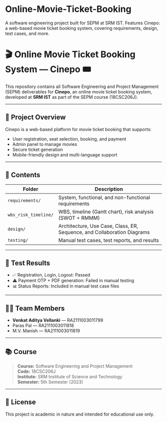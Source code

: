 # Online-Movie-Ticket-Booking
A software engineering project built for SEPM at SRM IST. Features Cinepo: a web-based movie ticket booking system, covering requirements, design, test cases, and more.

# 🎬 Online Movie Ticket Booking System — Cinepo 🎟️

This repository contains all Software Engineering and Project Management (SEPM) deliverables for **Cinepo**, an online movie ticket booking system, developed at **SRM IST** as part of the SEPM course (18CSC206J).

---

## 📌 Project Overview

Cinepo is a web-based platform for movie ticket booking that supports:
- User registration, seat selection, booking, and payment
- Admin panel to manage movies
- Secure ticket generation
- Mobile-friendly design and multi-language support

---

## 📁 Contents

| Folder | Description |
|--------|-------------|
| `requirements/` | System, functional, and non-functional requirements |
| `wbs_risk_timeline/` | WBS, timeline (Gantt chart), risk analysis (SWOT + RMMM) |
| `design/` | Architecture, Use Case, Class, ER, Sequence, and Collaboration Diagrams |
| `testing/` | Manual test cases, test reports, and results |

---

## 🧪 Test Results

- ✅ Registration, Login, Logout: Passed
- ⚠️ Payment OTP + PDF generation: Failed in manual testing
- 📊 Status Reports: Included in manual test case files

---

## 👨‍💻 Team Members

- **Venkat Aditya Vellanki** — RA2111003011799
- Paras Pal — RA2111003011818
- M.V. Manish — RA2111003011819

---

## 📚 Course

> **Course:** Software Engineering and Project Management  
> **Code:** 18CSC206J  
> **Institute:** SRM Institute of Science and Technology  
> **Semester:** 5th Semester (2023)

---

## 📝 License

This project is academic in nature and intended for educational use only.

